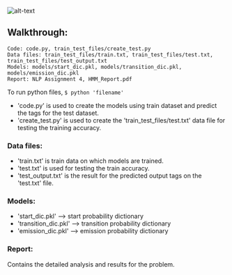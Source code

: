 ![alt-text](https://github.com/shrebox/Natural-Language-Processing/blob/master/4.%20HMM%20-%20Veterbi/Problem_Statement.jpg)

## Walkthrough:

```
Code: code.py, train_test_files/create_test.py
Data files: train_test_files/train.txt, train_test_files/test.txt, train_test_files/test_output.txt
Models: models/start_dic.pkl, models/transition_dic.pkl, models/emission_dic.pkl
Report: NLP Assignment 4, HMM_Report.pdf
```

To run python files, ```$ python 'filename'```

* 'code.py' is used to create the models using train dataset and predict the tags for the test dataset. 
* 'create_test.py' is used to create the 'train_test_files/test.txt' data file for testing the training accuracy.

### Data files:

* 'train.txt' is train data on which models are trained.
* 'test.txt' is used for testing the train accuracy.
* 'test_output.txt' is the result for the predicted output tags on the 'test.txt' file.

### Models:

* 'start_dic.pkl' --> start probability dictionary
* 'transition_dic.pkl' --> transition probability dictionary
* 'emission_dic.pkl' --> emission probability dictionary

### Report:

Contains the detailed analysis and results for the problem.
